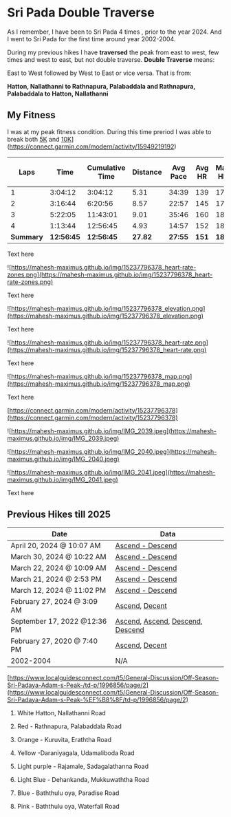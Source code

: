 # Sri Pada Double Traverse

As I remember, I have been to Sri Pada  4 times , prior to the year 2024. And I went to Sri Pada  for the first time around year 2002-2004.

During my previous hikes I have **traversed** the peak from east to west, few times and west to east, but not double traverse. **Double Traverse** means:

East to West followed by West to East or vice versa. That is from:

**Hatton, Nallathanni to Rathnapura, Palabaddala and Rathnapura, Palabaddala to Hatton, Nallathanni**

## My Fitness

I was at my peak fitness condition. During this time preriod I was able to break both [5K]([https://connect.garmin.com/modern/activity/15915571229](https://connect.garmin.com/modern/activity/15915571229)) and [10K]([https://connect.garmin.com/modern/activity/15949219192)](https://connect.garmin.com/modern/activity/15949219192)

| Laps | Time | Cumulative Time | Distance | Avg Pace | Avg HR | Max HR | Ascent | Total Descent | Avg Cadence | Calories | Best Pace | Max Cadence | Moving Time | Avg Moving **Pace** |
| --- | --- | --- | --- | --- | --- | --- | --- | --- | --- | --- | --- | --- | --- | --- |
| 1 | 3:04:12 | 3:04:12 | 5.31 | 34:39 | 139 | 178 | 974 | 11 | 37 | 1,472 | 1:54 | 167 | 1:34:44 | 17:50 |
| 2 | 3:16:44 | 6:20:56 | 8.57 | 22:57 | 145 | 176 | 81 | 1,955 | 74 | 1,164 | 7:54 | 167 | 2:37:02 | 18:20 |
| 3 | 5:22:05 | 11:43:01 | 9.01 | 35:46 | 160 | 187 | 1,844 | 99 | 38 | 2,924 | 8:43 | 160 | 2:31:06 | 16:46 |
| 4 | 1:13:44 | 12:56:45 | 4.93 | 14:57 | 152 | 182 | 12 | 993 | 74 | 583 | 3:56 | 241 | 58:08 | 11:47 |
| **Summary** | **12:56:45** | **12:56:45** | **27.82** | **27:55** | **151** | **187** | **2,910** | **3,057** | **51** | **6,143** | **1:54** | **241** | **7:41:00** | **16:34** |

Text here

![https://mahesh-maximus.github.io/img/15237796378_heart-rate-zones.png](https://mahesh-maximus.github.io/img/15237796378_heart-rate-zones.png)

Text here

![https://mahesh-maximus.github.io/img/15237796378_elevation.png](https://mahesh-maximus.github.io/img/15237796378_elevation.png)

Text here

![https://mahesh-maximus.github.io/img/15237796378_heart-rate.png](https://mahesh-maximus.github.io/img/15237796378_heart-rate.png)

Text here

![https://mahesh-maximus.github.io/img/15237796378_map.png](https://mahesh-maximus.github.io/img/15237796378_map.png)

Text here

[https://connect.garmin.com/modern/activity/15237796378](https://connect.garmin.com/modern/activity/15237796378)

![https://mahesh-maximus.github.io/img/IMG_2039.jpeg](https://mahesh-maximus.github.io/img/IMG_2039.jpeg)

![https://mahesh-maximus.github.io/img/IMG_2040.jpeg](https://mahesh-maximus.github.io/img/IMG_2040.jpeg)

![https://mahesh-maximus.github.io/img/IMG_2041.jpeg](https://mahesh-maximus.github.io/img/IMG_2041.jpeg)

Text here

## Previous Hikes till 2025

| Date | Data |
| --- | --- |
| April 20, 2024 @ 10:07 AM | [Ascend - Descend](https://connect.garmin.com/modern/activity/14989754230) |
| March 30, 2024 @ 10:22 AM | [Ascend - Descend](https://connect.garmin.com/modern/activity/14653693018) |
| March 22, 2024 @ 10:09 AM | [Ascend - Descend](https://connect.garmin.com/modern/activity/14527994675) |
| March 21, 2024 @ 2:53 PM | [Ascend - Descend](https://connect.garmin.com/modern/activity/14514913262) |
| March 12, 2024 @ 11:02 PM | [Ascend - Descend](https://connect.garmin.com/modern/activity/14379269736) |
| February 27, 2024 @ 3:09 AM | [Ascend](https://connect.garmin.com/modern/activity/14160309676), [Decent](https://connect.garmin.com/modern/activity/14160953827) |
| September 17, 2022 @12:36 PM | [Ascend](https://connect.garmin.com/modern/activity/9625059056), [Ascend](https://connect.garmin.com/modern/activity/9625061459), [Descend](https://connect.garmin.com/modern/activity/9629866992), [Descend](https://connect.garmin.com/modern/activity/9629892139) |
| February 27, 2020 @ 7:40 PM | [Ascend](https://connect.garmin.com/modern/activity/4598696036), [Decent](https://connect.garmin.com/modern/activity/4598701990) |
| 2002-2004 | N/A |

[https://www.localguidesconnect.com/t5/General-Discussion/Off-Season-Sri-Padaya-Adam-s-Peak-️/td-p/1996856/page/2](https://www.localguidesconnect.com/t5/General-Discussion/Off-Season-Sri-Padaya-Adam-s-Peak-%EF%B8%8F/td-p/1996856/page/2)

1. White Hatton, Nallathanni Road

2. Red - Rathnapura, Palabaddala Road

3. Orange - Kuruvita, Eraththa Road

4. Yellow -Daraniyagala, Udamaliboda Road

5. Light purple - Rajamale, Sadagalathanna Road

6. Light Blue - Dehankanda, Mukkuwaththa Road

7. Blue - Baththulu oya, Paradise Road

8. Pink - Baththulu oya, Waterfall Road